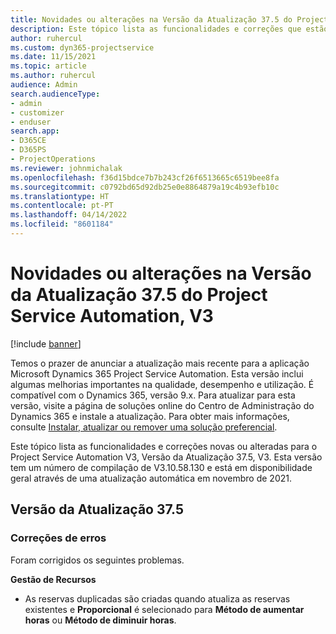 ```yaml
---
title: Novidades ou alterações na Versão da Atualização 37.5 do Project Service Automation, V3
description: Este tópico lista as funcionalidades e correções que estão disponíveis na Versão de Atualização 37.5 do Microsoft Dynamics 365 Project Service Automation, V3.
author: ruhercul
ms.custom: dyn365-projectservice
ms.date: 11/15/2021
ms.topic: article
ms.author: ruhercul
audience: Admin
search.audienceType:
- admin
- customizer
- enduser
search.app:
- D365CE
- D365PS
- ProjectOperations
ms.reviewer: johnmichalak
ms.openlocfilehash: f36d15bdce7b7b243cf26f6513665c6519bee8fa
ms.sourcegitcommit: c0792bd65d92db25e0e8864879a19c4b93efb10c
ms.translationtype: HT
ms.contentlocale: pt-PT
ms.lasthandoff: 04/14/2022
ms.locfileid: "8601184"
---
```

# <a name="whats-new-or-changed-in-project-service-automation-update-release-375-v3"></a>Novidades ou alterações na Versão da Atualização 37.5 do Project Service Automation, V3

[!include [banner](../includes/psa-now-project-operations.md)]

Temos o prazer de anunciar a atualização mais recente para a aplicação Microsoft Dynamics 365 Project Service Automation. Esta versão inclui algumas melhorias importantes na qualidade, desempenho e utilização. É compatível com o Dynamics 365, versão 9.x. Para atualizar para esta versão, visite a página de soluções online do Centro de Administração do Dynamics 365 e instale a atualização. Para obter mais informações, consulte [Instalar, atualizar ou remover uma solução preferencial](/power-platform/admin/install-remove-preferred-solution).

Este tópico lista as funcionalidades e correções novas ou alteradas para o Project Service Automation V3, Versão da Atualização 37.5, V3. Esta versão tem um número de compilação de V3.10.58.130 e está em disponibilidade geral através de uma atualização automática em novembro de 2021.

## <a name="update-release-375"></a>Versão da Atualização 37.5

### <a name="bug-fixes"></a>Correções de erros

Foram corrigidos os seguintes problemas.

**Gestão de Recursos**
- As reservas duplicadas são criadas quando atualiza as reservas existentes e **Proporcional** é selecionado para **Método de aumentar horas** ou **Método de diminuir horas**.
